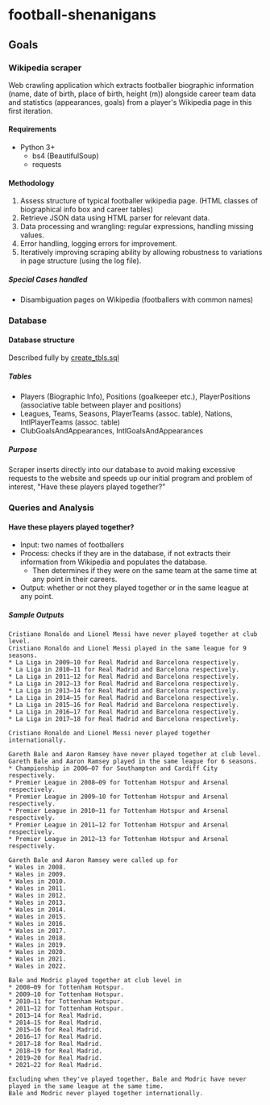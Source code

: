 # football-shenanigans
## Goals
### Wikipedia scraper
Web crawling application which extracts footballer biographic information (name, date of birth, place of birth, height (m))
alongside career team data and statistics (appearances, goals) from a player's Wikipedia page in this first iteration.
#### Requirements
 - Python 3+
   - bs4 (BeautifulSoup)
   - requests
#### Methodology
1. Assess structure of typical footballer wikipedia page. (HTML classes of biographical info box and career tables)
2. Retrieve JSON data using HTML parser for relevant data.
3. Data processing and wrangling: regular expressions, handling missing values.
4. Error handling, logging errors for improvement.
5. Iteratively improving scraping ability by allowing robustness to variations in page structure
   (using the log file).
##### Special Cases handled
 - Disambiguation pages on Wikipedia (footballers with common names)
### Database
#### Database structure
Described fully by [create_tbls.sql](https://github.com/clintyr/football-shenanigans/blob/main/create_tbls.sql)
##### Tables
 - Players (Biographic Info), Positions (goalkeeper etc.), PlayerPositions (associative table between player and positions)
 - Leagues, Teams, Seasons, PlayerTeams (assoc. table), Nations, IntlPlayerTeams (assoc. table)
 - ClubGoalsAndAppearances, IntlGoalsAndAppearances
##### Purpose
Scraper inserts directly into our database to avoid making excessive requests to the website and speeds up our initial program and
problem of interest, "Have these players played together?"
### Queries and Analysis
#### Have these players played together?
 - Input: two names of footballers
 - Process: checks if they are in the database, if not extracts their information from Wikipedia and populates the database.
   - Then determines if they were on the same team at the same time at any point in their careers.
 - Output: whether or not they played together or in the same league at any point.

##### Sample Outputs
```
Cristiano Ronaldo and Lionel Messi have never played together at club level.
Cristiano Ronaldo and Lionel Messi played in the same league for 9 seasons.
* La Liga in 2009–10 for Real Madrid and Barcelona respectively.
* La Liga in 2010–11 for Real Madrid and Barcelona respectively.
* La Liga in 2011–12 for Real Madrid and Barcelona respectively.
* La Liga in 2012–13 for Real Madrid and Barcelona respectively.
* La Liga in 2013–14 for Real Madrid and Barcelona respectively.
* La Liga in 2014–15 for Real Madrid and Barcelona respectively.
* La Liga in 2015–16 for Real Madrid and Barcelona respectively.
* La Liga in 2016–17 for Real Madrid and Barcelona respectively.
* La Liga in 2017–18 for Real Madrid and Barcelona respectively.

Cristiano Ronaldo and Lionel Messi never played together internationally.
```
```
Gareth Bale and Aaron Ramsey have never played together at club level.
Gareth Bale and Aaron Ramsey played in the same league for 6 seasons.
* Championship in 2006–07 for Southampton and Cardiff City respectively.
* Premier League in 2008–09 for Tottenham Hotspur and Arsenal respectively.
* Premier League in 2009–10 for Tottenham Hotspur and Arsenal respectively.
* Premier League in 2010–11 for Tottenham Hotspur and Arsenal respectively.
* Premier League in 2011–12 for Tottenham Hotspur and Arsenal respectively.
* Premier League in 2012–13 for Tottenham Hotspur and Arsenal respectively.

Gareth Bale and Aaron Ramsey were called up for 
* Wales in 2008.
* Wales in 2009.
* Wales in 2010.
* Wales in 2011.
* Wales in 2012.
* Wales in 2013.
* Wales in 2014.
* Wales in 2015.
* Wales in 2016.
* Wales in 2017.
* Wales in 2018.
* Wales in 2019.
* Wales in 2020.
* Wales in 2021.
* Wales in 2022.
```
```
Bale and Modric played together at club level in 
* 2008–09 for Tottenham Hotspur.
* 2009–10 for Tottenham Hotspur.
* 2010–11 for Tottenham Hotspur.
* 2011–12 for Tottenham Hotspur.
* 2013–14 for Real Madrid.
* 2014–15 for Real Madrid.
* 2015–16 for Real Madrid.
* 2016–17 for Real Madrid.
* 2017–18 for Real Madrid.
* 2018–19 for Real Madrid.
* 2019–20 for Real Madrid.
* 2021–22 for Real Madrid.

Excluding when they've played together, Bale and Modric have never played in the same league at the same time.
Bale and Modric never played together internationally.
```
